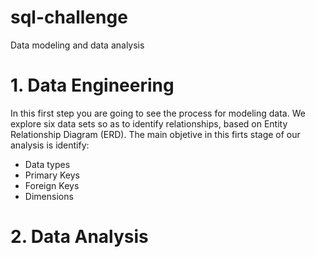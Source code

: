 # sql-challenge
Data modeling and data analysis

# 1. Data Engineering 

In this first step you are going to see the process for modeling data.
We explore six data sets so as to identify relationships, based on Entity Relationship Diagram (ERD). 
The main objetive in this firts stage of our analysis is identify:

- Data types
- Primary Keys
- Foreign Keys
- Dimensions

# 2. Data Analysis


